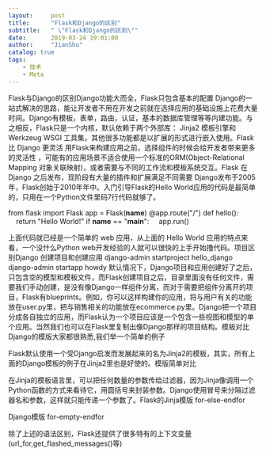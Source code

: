```yaml
---
layout:     post
title:      "Flask和Django的区别"
subtitle:   " \"Flask和Django的区别\""
date:       2019-03-24 19:01:00
author:     "JianShu"
catalog: true
tags:
    - 技术
    - Meta
---
```


Flask与Django的区别Django功能大而全，Flask只包含基本的配置 Django的一站式解决的思路，能让开发者不用在开发之前就在选择应用的基础设施上花费大量时间。Django有模板，表单，路由，认证，基本的数据库管理等等内建功能。与之相反，Flask只是一个内核，默认依赖于两个外部库： Jinja2 模板引擎和 Werkzeug WSGI 工具集，其他很多功能都是以扩展的形式进行嵌入使用。Flask 比 Django 更灵活 用Flask来构建应用之前，选择组件的时候会给开发者带来更多的灵活性 ，可能有的应用场景不适合使用一个标准的ORM(Object-Relational Mapping 对象关联映射)，或者需要与不同的工作流和模板系统交互。Flask 在 Django 之后发布，现阶段有大量的插件和扩展满足不同需要 Django发布于2005年，Flask创始于2010年年中。入门引导Flask的Hello World应用的代码是最简单的，只用在一个Python文件里码7行代码就够了。

from flask import Flask
 app = Flask(__name__)
@app.route("/")
def hello():
    return "Hello World!"
 if __name__ == "__main__":
    app.run()

上面代码就已经是一个简单的 web 应用，从上面的 Hello World 应用的特点来看，一个没什么Python web开发经验的人就可以很快的上手开始撸代码。项目区别Django 创建项目和创建应用
django-admin startproject hello_django
django-admin startapp howdy
默认情况下，Django项目和应用创建好了之后，只包含空的模型和模板文件，而Flask创建项目之后，目录里面没有任何文件，需要我们手动创建，是没有像Django一样组件分离，而对于需要把组件分离开的项目，Flask有blueprints。例如，你可以这样构建你的应用，将与用户有关的功能放在user.py里，把与销售相关的功能放在ecommerce.py里。Django把一个项目分成各自独立的应用，而Flask认为一个项目应该是一个包含一些视图和模型的单个应用。当然我们也可以在Flask里复制出像Django那样的项目结构。模板对比Django的模版大家都很熟悉,我们举一个简单的例子


Flask默认使用一个受Django启发而发展起来的名为Jinja2的模板，其实，所有上面的Django模板的例子在Jinja2里也是好使的。模版简单对比

在Jinja的模板语言里，可以把任何数量的参数传给过滤器，因为Jinja像调用一个Python函数的方式来看待它，用圆括号来封装参数。Django使用冒号来分隔过滤器名和参数，这样就只能传递一个参数了。Flask的Jinja模版 for-else-endfor

Django模版 for-empty-endfor

除了上述的语法区别，Flask还提供了很多特有的上下文变量(url_for,get_flashed_messages()等)

